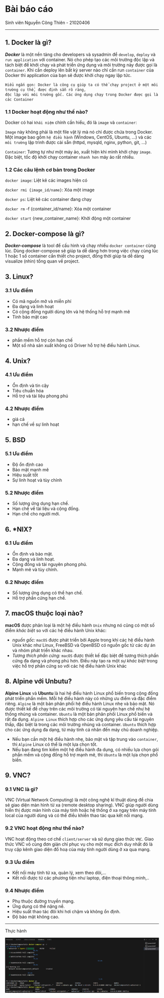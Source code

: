 # Bài báo cáo
Sinh viên Nguyễn Công Thiên - 21020406
***
## 1. Docker là gì?
***Docker*** là một nền tảng cho developers và sysadmin để `develop`, `deploy` và `run application` với container. Nó cho phép tạo các môi trường độc lập và tách biệt để khởi chạy và phát triển ứng dụng và môi trường này được gọi là `container`. Khi cần deploy lên bất kỳ server nào chỉ cần run `container` của Docker thì application của bạn sẽ được khởi chạy ngay lập tức.

    Hiểu ngắn gọn: Docker là công cụ giúp ta có thể chạy project ở một môi trường cụ thể, được định sẵn rõ ràng,
    độc lập với môi trường gốc. Các ứng dụng chạy trong Docker được gọi là các Container
### 1.1 Docker hoạt động như thế nào?
Docker có hai `khái niệm` chính cần hiểu, đó là `image` và `container`:

`Image` này không phải là một file vật lý mà nó chỉ được chứa trong Docker. Một image bao gồm `hệ điều hành` (Windows, CentOS, Ubuntu, …) và các `môi trường` lập trình được cài sẵn (httpd, mysqld, nginx, python, git, …)

`Container`: Tương tự như một máy ảo, xuất hiện khi mình khởi chạy `image`. Đặc biệt, tốc độ khởi chạy container `nhanh hơn` máy ảo rất nhiều.
### 1.2 Các câu lệnh cơ bản trong Docker
`docker image`: Liệt kê các images hiện có

`docker rmi {image_id/name}`: Xóa một image

`docker ps`: Liệt kê các container đang chạy

`docker rm` -f {container_id/name}: Xóa một container

`docker start` {new_container_name}: Khởi động một container

## 2. Docker-compose là gì?
***Docker-compose*** là tool để cấu hình và chạy nhiều `docker container` cùng lúc. Dùng docker-compose sẽ giúp ta dễ dàng hơn trong việc chạy cùng lúc 1 hoặc 1 số container cần thiết cho project, đồng thời giúp ta dễ dàng visualize (nhìn) tổng quan về project.
## 3. Linux?
 ### 3.1 Ưu điểm
- Có mã nguồn mở và miễn phí
- Đa dạng và linh hoạt
- Có cộng đồng người dùng lớn và hệ thống hỗ trợ mạnh mẽ
- Tính bảo mật cao
### 3.2 Nhược điểm
- phần mềm hỗ trợ còn hạn chế
- Một số nhà sản xuất không có Driver hỗ trợ hệ điều hành Linux.
## 4. Unix?
### 4.1 Ưu điểm
- Ổn định và tin cậy
- Tiêu chuẩn hóa
- Hỗ trợ và tài liệu phong phú

### 4.2 Nhược điểm
- giá cả
- hạn chế về sự linh hoạt

## 5. BSD
### 5.1 Ưu điểm
- Độ ổn định cao
- Bảo mật mạnh mẽ
- Hiệu suất tốt
- Sự linh hoạt và tùy chỉnh
### 5.2 Nhược điểm
- Số lượng ứng dụng hạn chế.
- Hạn chế về tài liệu và cộng đồng.
- Hạn chế cho người mới.
## 6. *NIX?
### 6.1 Ưu điểm
- Ổn định và bảo mật.
- Đa dạng và linh hoạt.
- Cộng đồng và tài nguyên phong phú.
- Mạnh mẽ và tùy chỉnh.

### 6.2 Nhược điểm
- Số lượng ứng dụng có thể hạn chế.
- Hỗ trợ phần cứng hạn chế.

## 7. macOS thuộc loại nào?
**macOS** được phân loại là một hệ điều hành `Unix` nhưng nó cũng có một số điểm *khác biệt* so với các hệ điều hành Unix khác:
- *nguồn gốc:* `macOS` được phát triển bởi Apple trong khi các hệ điều hành Unix khác như Linux, FreeBSD và OpenBSD có nguồn gốc từ các dự án và nhóm phát triển khác nhau.
- *Tương thích phần cứng:* `macOS` được thiết kế đặc biệt để tương thích phần cứng đa dạng và phong phú hơn. Điều này tạo ra một *sự khác biệt* trong việc hỗ trợ phần cứng so với các hệ điều hành Unix khác

## 8. Alpine với Unbutu?
**Alpine Linux** và **Ubuntu** là hai hệ điều hành Linux phổ biến trong cộng đồng phát triển phần mềm. Mỗi hệ điều hành này có những ưu điểm và đặc điểm riêng.
`Alpine` là một bản phân phối hệ điều hành Linux nhẹ và bảo mật. Nó được thiết kế để chạy trên các môi trường có tài nguyên hạn chế như hệ thống nhúng và container. 
`Ubuntu` là một bản phân phối Linux phổ biến và rất đa dụng.
`Alpine Linux` thích hợp cho các ứng dụng yêu cầu tài nguyên thấp, đặc biệt là trong các môi trường nhúng và container. `Ubuntu` thích hợp cho các ứng dụng đa dạng, từ máy tính cá nhân đến máy chủ doanh nghiệp.
- Nếu bạn cần một hệ điều hành nhẹ, bảo mật và tập trung vào `container`, thì `Alpine` Linux có thể là một lựa chọn tốt.
- Nếu bạn đang tìm kiếm một hệ điều hành đa dụng, có nhiều lựa chọn gói phần mềm và cộng đồng hỗ trợ mạnh mẽ, thì `Ubuntu` là một lựa chọn phổ biến.


## 9. VNC?
### 9.1 VNC là gì?
VNC (Virtual Network Computing) là một công nghệ kĩ thuật dùng để chia sẻ giao diện màn hình từ xa (remote desktop sharing). VNC giúp người dùng hiển thị được màn hình của máy tính hoặc hệ thống ở xa ngay trên máy tính local của người dùng và có thể điều khiển thao tác qua kết nối mạng.
### 9.2 VNC hoạt động như thế nào?
VNC hoạt động theo cơ chế `client/server` và sử dụng giao thức `VNC`. Giao thức VNC vô cùng đơn giản chỉ phục vụ cho một mục đích duy nhất đó là truy cập kênh giao diện đồ hoạ của máy tính người dùng ở xa qua mạng.

### 9.3 Ưu điểm
- Kết nối máy tính từ xa, quản lý, xem theo dõi,…
- Kết nối được từ các phương tiện như laptop, điện thoại thông minh,..

### 9.4 Nhược điểm
- Phụ thuộc đường truyền mạng.
- Ứng dụng có thể nặng nề.
- Hiệu suất thao tác đôi khi hơi chậm và không ổn định.
- Độ bảo mật không cao.

---
Thực hành

![example](fileImage_Thuc_hanh.png)